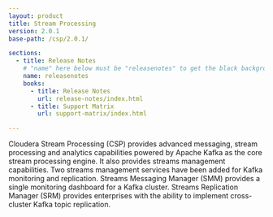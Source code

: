 ```yaml
---
layout: product
title: Stream Processing
version: 2.0.1
base-path: /csp/2.0.1/

sections:
  - title: Release Notes
    # "name" here below must be "releasenotes" to get the black background
    name: releasenotes
    books:
      - title: Release Notes
        url: release-notes/index.html
      - title: Support Matrix
        url: support-matrix/index.html

---
```


Cloudera Stream Processing (CSP) provides advanced messaging, stream
processing and analytics capabilities powered by Apache Kafka as the
core stream processing engine. It also provides streams management
capabilities. Two streams management services have been added for Kafka
monitoring and replication. Streams Messaging Manager (SMM) provides a
single monitoring dashboard for a Kafka cluster. Streams Replication
Manager (SRM) provides enterprises with the ability to implement
cross-cluster Kafka topic replication.
